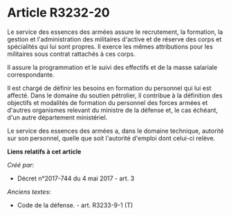 # Article R3232-20

Le  service des essences des armées assure le recrutement, la formation, la  gestion et l'administration des militaires
d'active et de réserve des  corps et spécialités qui lui sont propres. Il exerce les mêmes  attributions pour les militaires
sous contrat rattachés à ces corps.

Il assure la programmation et le suivi des effectifs et de la masse salariale correspondante.

Il est chargé de définir les besoins en  formation du personnel qui lui est affecté. Dans le domaine du soutien  pétrolier,
il contribue à la définition des objectifs et modalités de  formation du personnel des forces armées et d'autres organismes
relevant  du ministre de la défense et, le cas échéant, d'un autre département  ministériel.

Le service des essences des armées a, dans  le domaine technique, autorité sur son personnel, quelle que soit  l'autorité
d'emploi dont celui-ci relève.

**Liens relatifs à cet article**

_Créé par_:

  - Décret n°2017-744 du 4 mai 2017 - art. 3

_Anciens textes_:

  - Code de la défense. - art. R3233-9-1 (T)
